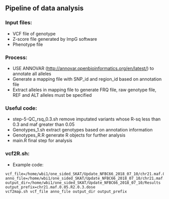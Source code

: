 
## Pipeline of data analysis

### Input files: 
- VCF file of genotype
- Z-score file generated by ImpG software
- Phenotype file

### Process:
- USE ANNOVAR (http://annovar.openbioinformatics.org/en/latest/) to annotate all alleles
- Generate a mapping file with SNP_id and region_id based on annotation file
- Extract alleles in mapping file to generate FRQ file, raw genotype file, REF and ALT alleles must be specified

### Useful code:
- step-5-QC_rsq_0.3.sh remove imputated variants whose R-sq less than 0.3 and maf greater than 0.05
- Genotypes_1.sh extract genotypes based on annotation information
- Genotypes_R.R generate R objects for further analysis
- main.R final step for analysis


### vcf2R.sh:
- Example code:
```
vcf_file=/home/wbi1/one_sided_SKAT/Update_NFBC66_2018_07_10/chr21.maf.0.05.R2.0.3.dose.vcf
anno_file=/home/wbi1/one_sided_SKAT/Update_NFBC66_2018_07_10/chr21.maf.0.05.R2.0.3.dose.anno.hg19_multianno.txt
output_dir=/home/wbi1/one_sided_SKAT/Update_NFBC66_2018_07_10/Results
output_prefix=chr21.maf.0.05.R2.0.3.dose
vcf2map.sh vcf_file anno_file output_dir output_prefix
```
